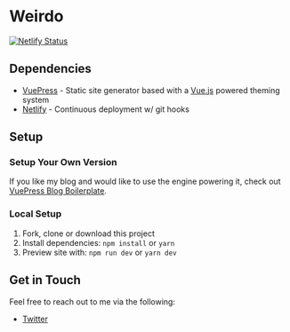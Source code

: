 # Weirdo

[![Netlify Status](https://api.netlify.com/api/v1/badges/cc296117-1fb1-45c8-9548-538b227d3758/deploy-status)](https://app.netlify.com/sites/bencodezen/deploys)

## Dependencies

- [VuePress](https://vuepress.vuejs.org/) - Static site generator based with a [Vue.js](https://www.vuejs.org) powered theming system
- [Netlify](https://www.netlify.com/) - Continuous deployment w/ git hooks

## Setup

### Setup Your Own Version

If you like my blog and would like to use the engine powering it, check out [VuePress Blog Boilerplate](https://github.com/bencodezen/vuepress-blog-boilerplate).

### Local Setup

1. Fork, clone or download this project
1. Install dependencies: `npm install` or `yarn`
1. Preview site with: `npm run dev` or `yarn dev`

## Get in Touch

Feel free to reach out to me via the following:

- [Twitter](http://www.twitter.com/bencodezen)
